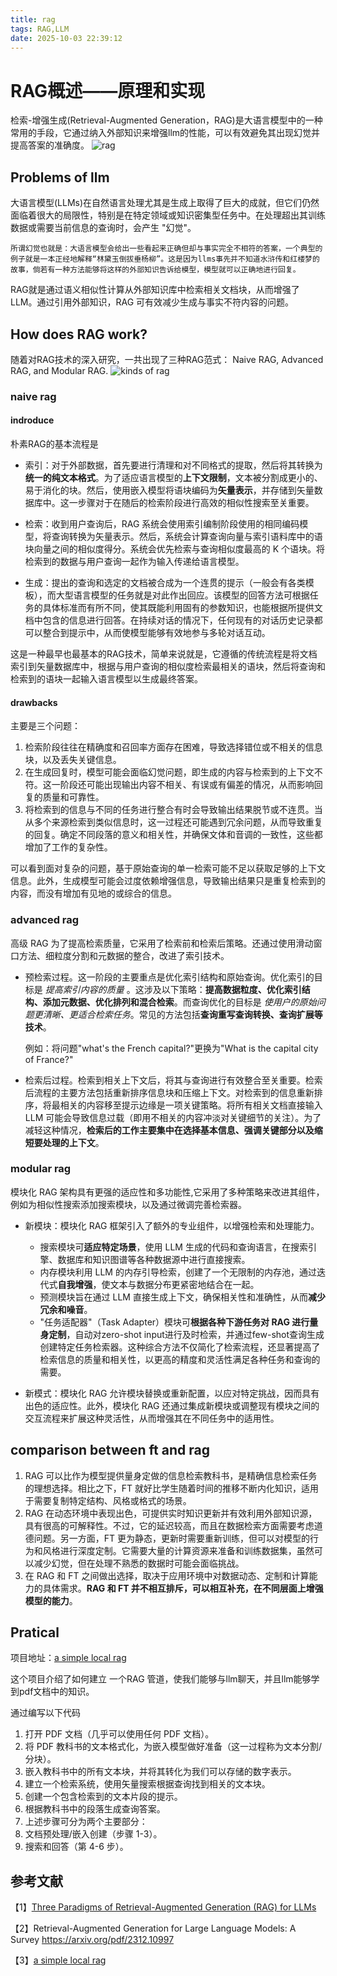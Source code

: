 ```yaml
---
title: rag
tags: RAG,LLM
date: 2025-10-03 22:39:12
---
```


# RAG概述——原理和实现

检索-增强生成(Retrieval-Augmented Generation，RAG)是大语言模型中的一种常用的手段，它通过纳入外部知识来增强llm的性能，可以有效避免其出现幻觉并提高答案的准确度。
    ![rag](/img/pics/rag/pics/rag/rag.png)

## Problems of llm

大语言模型(LLMs)在自然语言处理尤其是生成上取得了巨大的成就，但它们仍然面临着很大的局限性，特别是在特定领域或知识密集型任务中。在处理超出其训练数据或需要当前信息的查询时，会产生 "幻觉"。

    所谓幻觉也就是：大语言模型会给出一些看起来正确但却与事实完全不相符的答案，一个典型的例子就是一本正经地解释“林黛玉倒拔垂杨柳”。这是因为llms事先并不知道水浒传和红楼梦的故事，倘若有一种方法能够将这样的外部知识告诉给模型，模型就可以正确地进行回复。

RAG就是通过语义相似性计算从外部知识库中检索相关文档块，从而增强了 LLM。通过引用外部知识，RAG 可有效减少生成与事实不符内容的问题。

## How does RAG work?

随着对RAG技术的深入研究，一共出现了三种RAG范式： Naive RAG, Advanced RAG, and Modular RAG.
![kinds of rag](/img/pics/rag/pics/rag/kinds_of_rag.png)

### naive rag

#### indroduce

朴素RAG的基本流程是

- 索引：对于外部数据，首先要进行清理和对不同格式的提取，然后将其转换为**统一的纯文本格式**。为了适应语言模型的**上下文限制**，文本被分割成更小的、易于消化的块。然后，使用嵌入模型将语块编码为**矢量表示**，并存储到矢量数据库中。这一步骤对于在随后的检索阶段进行高效的相似性搜索至关重要。

- 检索：收到用户查询后，RAG 系统会使用索引编制阶段使用的相同编码模型，将查询转换为矢量表示。然后，系统会计算查询向量与索引语料库中的语块向量之间的相似度得分。系统会优先检索与查询相似度最高的 K 个语块。将检索到的数据与用户查询一起作为输入传递给语言模型。

- 生成：提出的查询和选定的文档被合成为一个连贯的提示（一般会有各类模板），而大型语言模型的任务就是对此作出回应。该模型的回答方法可根据任务的具体标准而有所不同，使其既能利用固有的参数知识，也能根据所提供文档中包含的信息进行回答。在持续对话的情况下，任何现有的对话历史记录都可以整合到提示中，从而使模型能够有效地参与多轮对话互动。

这是一种最早也最基本的RAG技术，简单来说就是，它遵循的传统流程是将文档索引到矢量数据库中，根据与用户查询的相似度检索最相关的语块，然后将查询和检索到的语块一起输入语言模型以生成最终答案。

#### drawbacks

主要是三个问题：

1. 检索阶段往往在精确度和召回率方面存在困难，导致选择错位或不相关的信息块，以及丢失关键信息。
2. 在生成回复时，模型可能会面临幻觉问题，即生成的内容与检索到的上下文不符。这一阶段还可能出现输出内容不相关、有误或有偏差的情况，从而影响回复的质量和可靠性。
3. 将检索到的信息与不同的任务进行整合有时会导致输出结果脱节或不连贯。当从多个来源检索到类似信息时，这一过程还可能遇到冗余问题，从而导致重复的回复。确定不同段落的意义和相关性，并确保文体和音调的一致性，这些都增加了工作的复杂性。

可以看到面对复杂的问题，基于原始查询的单一检索可能不足以获取足够的上下文信息。此外，生成模型可能会过度依赖增强信息，导致输出结果只是重复检索到的内容，而没有增加有见地的或综合的信息。

### advanced rag

高级 RAG 为了提高检索质量，它采用了检索前和检索后策略。还通过使用滑动窗口方法、细粒度分割和元数据的整合，改进了索引技术。

- 预检索过程。这一阶段的主要重点是优化索引结构和原始查询。优化索引的目标是 _提高索引内容的质量_ 。这涉及以下策略：**提高数据粒度、优化索引结构、添加元数据、优化排列和混合检索**。而查询优化的目标是 _使用户的原始问题更清晰、更适合检索任务_。常见的方法包括**查询重写查询转换、查询扩展等技术**。

  例如：将问题"what's the French capital?"更换为"What is the capital city of France?"
- 检索后过程。检索到相关上下文后，将其与查询进行有效整合至关重要。检索后流程的主要方法包括重新排序信息块和压缩上下文。对检索到的信息重新排序，将最相关的内容移至提示边缘是一项关键策略。将所有相关文档直接输入 LLM 可能会导致信息过载（即用不相关的内容冲淡对关键细节的关注）。为了减轻这种情况，**检索后的工作主要集中在选择基本信息、强调关键部分以及缩短要处理的上下文**。

### modular rag

模块化 RAG 架构具有更强的适应性和多功能性,它采用了多种策略来改进其组件，例如为相似性搜索添加搜索模块，以及通过微调完善检索器。

- 新模块：模块化 RAG 框架引入了额外的专业组件，以增强检索和处理能力。

  - 搜索模块可**适应特定场景**，使用 LLM 生成的代码和查询语言，在搜索引擎、数据库和知识图谱等各种数据源中进行直接搜索。
  - 内存模块利用 LLM 的内存引导检索，创建了一个无限制的内存池，通过迭代式**自我增强**，使文本与数据分布更紧密地结合在一起。
  - 预测模块旨在通过 LLM 直接生成上下文，确保相关性和准确性，从而**减少冗余和噪音**。
  - "任务适配器"（Task Adapter）模块可**根据各种下游任务对 RAG 进行量身定制**，自动对zero-shot input进行及时检索，并通过few-shot查询生成创建特定任务检索器。这种综合方法不仅简化了检索流程，还显著提高了检索信息的质量和相关性，以更高的精度和灵活性满足各种任务和查询的需要。
- 新模式：模块化 RAG 允许模块替换或重新配置，以应对特定挑战，因而具有出色的适应性。此外，模块化 RAG 还通过集成新模块或调整现有模块之间的交互流程来扩展这种灵活性，从而增强其在不同任务中的适用性。

## comparison between ft and rag

1. RAG 可以比作为模型提供量身定做的信息检索教科书，是精确信息检索任务的理想选择。相比之下，FT 就好比学生随着时间的推移不断内化知识，适用于需要复制特定结构、风格或格式的场景。
2. RAG 在动态环境中表现出色，可提供实时知识更新并有效利用外部知识源，具有很高的可解释性。不过，它的延迟较高，而且在数据检索方面需要考虑道德问题。另一方面，FT 更为静态，更新时需要重新训练，但可以对模型的行为和风格进行深度定制。它需要大量的计算资源来准备和训练数据集，虽然可以减少幻觉，但在处理不熟悉的数据时可能会面临挑战。
3. 在 RAG 和 FT 之间做出选择，取决于应用环境中对数据动态、定制和计算能力的具体需求。**RAG 和 FT 并不相互排斥，可以相互补充，在不同层面上增强模型的能力**。

## Pratical

项目地址：[a simple local rag](https://colab.research.google.com/github/mrdbourke/simple-local-rag/blob/main/00-simple-local-rag.ipynb)

这个项目介绍了如何建立 一个RAG 管道，使我们能够与llm聊天，并且llm能够学到pdf文档中的知识。

通过编写以下代码

1. 打开 PDF 文档（几乎可以使用任何 PDF 文档）。
2. 将 PDF 教科书的文本格式化，为嵌入模型做好准备（这一过程称为文本分割/分块）。
3. 嵌入教科书中的所有文本块，并将其转化为我们可以存储的数字表示。
4. 建立一个检索系统，使用矢量搜索根据查询找到相关的文本块。
5. 创建一个包含检索到的文本片段的提示。
6. 根据教科书中的段落生成查询答案。
7. 上述步骤可分为两个主要部分：
8. 文档预处理/嵌入创建（步骤 1-3）。
9. 搜索和回答（第 4-6 步）。
## 参考文献
【1】[Three Paradigms of Retrieval-Augmented Generation (RAG) for LLMs](https://www.thecloudgirl.dev/blog/three-paradigms-of-retrieval-augmented-generation-rag-for-llms)

【2】Retrieval-Augmented Generation for Large Language Models: A Survey https://arxiv.org/pdf/2312.10997

【3】[a simple local rag](https://colab.research.google.com/github/mrdbourke/simple-local-rag/blob/main/00-simple-local-rag.ipynb)